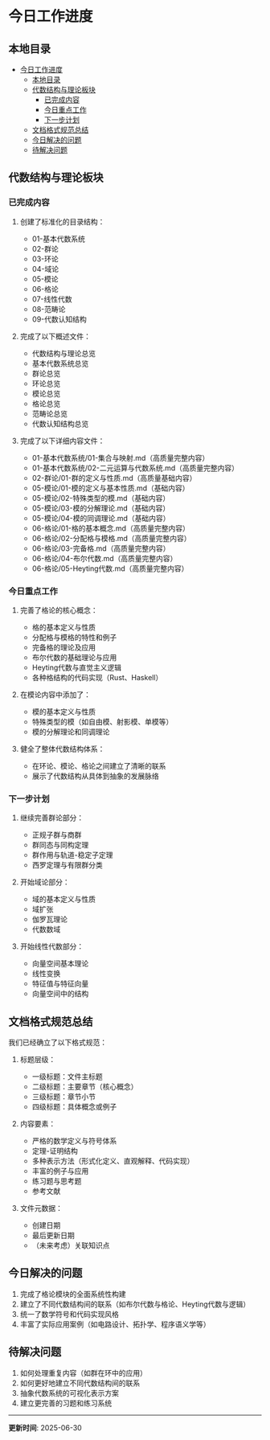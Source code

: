 # 今日工作进度

## 本地目录

- [今日工作进度](#今日工作进度)
  - [本地目录](#本地目录)
  - [代数结构与理论板块](#代数结构与理论板块)
    - [已完成内容](#已完成内容)
    - [今日重点工作](#今日重点工作)
    - [下一步计划](#下一步计划)
  - [文档格式规范总结](#文档格式规范总结)
  - [今日解决的问题](#今日解决的问题)
  - [待解决问题](#待解决问题)

## 代数结构与理论板块

### 已完成内容

1. 创建了标准化的目录结构：
   - 01-基本代数系统
   - 02-群论
   - 03-环论
   - 04-域论
   - 05-模论
   - 06-格论
   - 07-线性代数
   - 08-范畴论
   - 09-代数认知结构

2. 完成了以下概述文件：
   - 代数结构与理论总览
   - 基本代数系统总览
   - 群论总览
   - 环论总览
   - 模论总览
   - 格论总览
   - 范畴论总览
   - 代数认知结构总览

3. 完成了以下详细内容文件：
   - 01-基本代数系统/01-集合与映射.md（高质量完整内容）
   - 01-基本代数系统/02-二元运算与代数系统.md（高质量完整内容）
   - 02-群论/01-群的定义与性质.md（高质量基础内容）
   - 05-模论/01-模的定义与基本性质.md（基础内容）
   - 05-模论/02-特殊类型的模.md（基础内容）
   - 05-模论/03-模的分解理论.md（基础内容）
   - 05-模论/04-模的同调理论.md（基础内容）
   - 06-格论/01-格的基本概念.md（高质量完整内容）
   - 06-格论/02-分配格与模格.md（高质量完整内容）
   - 06-格论/03-完备格.md（高质量完整内容）
   - 06-格论/04-布尔代数.md（高质量完整内容）
   - 06-格论/05-Heyting代数.md（高质量完整内容）

### 今日重点工作

1. 完善了格论的核心概念：
   - 格的基本定义与性质
   - 分配格与模格的特性和例子
   - 完备格的理论及应用
   - 布尔代数的基础理论与应用
   - Heyting代数与直觉主义逻辑
   - 各种格结构的代码实现（Rust、Haskell）

2. 在模论内容中添加了：
   - 模的基本定义与性质
   - 特殊类型的模（如自由模、射影模、单模等）
   - 模的分解理论和同调理论

3. 健全了整体代数结构体系：
   - 在环论、模论、格论之间建立了清晰的联系
   - 展示了代数结构从具体到抽象的发展脉络

### 下一步计划

1. 继续完善群论部分：
   - 正规子群与商群
   - 群同态与同构定理
   - 群作用与轨道-稳定子定理
   - 西罗定理与有限群分类

2. 开始域论部分：
   - 域的基本定义与性质
   - 域扩张
   - 伽罗瓦理论
   - 代数数域

3. 开始线性代数部分：
   - 向量空间基本理论
   - 线性变换
   - 特征值与特征向量
   - 向量空间中的结构

## 文档格式规范总结

我们已经确立了以下格式规范：

1. 标题层级：
   - 一级标题：文件主标题
   - 二级标题：主要章节（核心概念）
   - 三级标题：章节小节
   - 四级标题：具体概念或例子

2. 内容要素：
   - 严格的数学定义与符号体系
   - 定理-证明结构
   - 多种表示方法（形式化定义、直观解释、代码实现）
   - 丰富的例子与应用
   - 练习题与思考题
   - 参考文献

3. 文件元数据：
   - 创建日期
   - 最后更新日期
   - （未来考虑）关联知识点

## 今日解决的问题

1. 完成了格论模块的全面系统性构建
2. 建立了不同代数结构间的联系（如布尔代数与格论、Heyting代数与逻辑）
3. 统一了数学符号和代码实现风格
4. 丰富了实际应用案例（如电路设计、拓扑学、程序语义学等）

## 待解决问题

1. 如何处理重复内容（如群在环中的应用）
2. 如何更好地建立不同代数结构间的联系
3. 抽象代数系统的可视化表示方案
4. 建立更完善的习题和练习系统

---

**更新时间**: 2025-06-30
